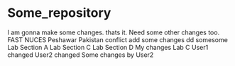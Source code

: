 # Some_repository
I am gonna make some changes. thats it.
Need some other changes too. FAST NUCES
Peshawar Pakistan conflict add some changes dd somesome
Lab Section A Lab Section C Lab Section D
My changes
Lab C
User1 changed
User2 changed Some changes by User2
